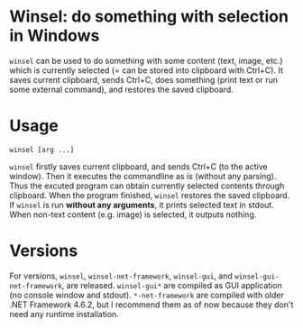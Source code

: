 # Winsel: do something with selection in Windows 

`winsel` can be used to do something with some content (text, image, etc.) which is currently selected (= can be stored into clipboard with Ctrl+C).  It saves current clipboard, sends Ctrl+C, does something (print text or run some external command), and restores the saved clipboard.

# Usage

```
winsel [arg ...]
```
`winsel` firstly saves current clipboard, and sends Ctrl+C (to the active window). Then it executes the commandline as is (without any parsing).
Thus the excuted program can obtain currently selected contents through clipboard.
When the program finished, `winsel` restores the saved clipboard.
If `winsel` is run **without any arguments**, it prints selected text in stdout. When non-text content (e.g. image) is selected, it outputs nothing.

# Versions
For versions, `winsel`, `winsel-net-framework`, `winsel-gui`, and `winsel-gui-net-framework`, are released. 
`winsel-gui*` are compiled as GUI application (no console window and stdout).
`*-net-framework` are compiled with older .NET Framework 4.6.2, but I recommend them as of now because they don't need any runtime installation.

